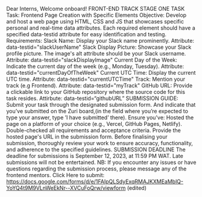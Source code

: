 Dear Interns,
Welcome onboard!
FRONT-END TRACK
STAGE ONE TASK
Task: Frontend Page Creation with Specific Elements
Objective: Develop and host a web page using HTML, CSS and JS that showcases specific personal and real-time data attributes. Each required element should have a specified data-testid attribute for easy identification and testing.
Requirements:
Slack Name:
Display your Slack name prominently.
Attribute: data-testid="slackUserName"
Slack Display Picture:
Showcase your Slack profile picture.
The image's alt attribute should be your Slack username.
Attribute: data-testid="slackDisplayImage"
Current Day of the Week:
Indicate the current day of the week (e.g., Monday, Tuesday).
Attribute: data-testid="currentDayOfTheWeek"
Current UTC Time:
Display the current UTC time.
Attribute: data-testid="currentUTCTime"
Track:
Mention your track (e.g Frontend).
Attribute: data-testid="myTrack"
GitHub URL:
Provide a clickable link to your GitHub repository where the source code for this task resides.
Attirbute: data-testid=“githubURL”
SUBMISSION GUIDE:
Submit your task through the designated submission form. And indicate that you’ve submitted on the Zuri board,(in the field where you’re expected to type your answer, type ’I have submitted’ there). Ensure you've:
Hosted the page on a platform of your choice (e.g., Vercel, GitHub Pages, Netlify).
Double-checked all requirements and acceptance criteria.
Provide the hosted page's URL in the submission form.
Before finalising your submission, thoroughly review your work to ensure accuracy, functionality, and adherence to the specified guidelines.
SUBMISSION DEADLINE
The deadline for submissions is September 12, 2023, at 11:59 PM WAT. Late submissions will not be entertained.
NB: If you encounter any issues or have questions regarding the submission process, please message any of the frontend mentors.
Click Here to submit: https://docs.google.com/forms/d/e/1FAIpQLSdyExqRMAJKXMEaMblQ-YoYQ4t9M9VLnWeEkNr--XVCuFoQrw/viewform (edited) 